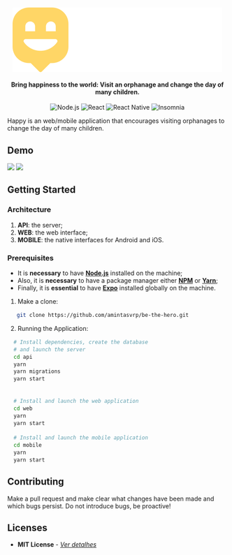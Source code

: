 <h4 align="center">
  <img src="./web/src/images/logo.svg"></a>
  <br></br>
  Bring happiness to the world: Visit an orphanage and change the day of many children. 
</h4>

<p align="center">
  <img alt="Node.js" src="https://img.shields.io/badge/-Node.js-43853d?style=for-the-badge&logo=nodedotjs&logoColor=white" />
  <img alt="React" src="https://img.shields.io/badge/-React-45b8d8?style=for-the-badge&logo=react&logoColor=white" />
  <img alt="React Native" src="https://img.shields.io/badge/-React Native-764ABC?style=for-the-badge&logo=react&logoColor=white" />
  <img alt="Insomnia" src="https://img.shields.io/badge/-Insomnia-5849BE?style=for-the-badge&logo=insomnia&logoColor=white" />
</p>

Happy is an web/mobile application that encourages visiting orphanages to change the day of many children.

## Demo

<p float="center">
  <img src="./docs/happy-web.gif" width="550" />
  <img src="./docs/happy-mobile.gif" width="110" />
</p>

## Getting Started

### **Architecture**

1. **API**: the server;
2. **WEB**: the web interface;
3. **MOBILE**: the native interfaces for Android and iOS.

### **Prerequisites**

- It is **necessary** to have **[Node.js](https://nodejs.org/en/)** installed on the machine;
- Also, it is **necessary** to have a package manager either **[NPM](https://www.npmjs.com/)** or **[Yarn](https://yarnpkg.com/)**;
- Finally, it is **essential** to have **[Expo](https://expo.io/)** installed globally on the machine.

1. Make a clone:

```sh
   git clone https://github.com/amintasvrp/be-the-hero.git
```

2. Running the Application:

```sh
  # Install dependencies, create the database
  # and launch the server
  cd api
  yarn
  yarn migrations
  yarn start


  # Install and launch the web application
  cd web
  yarn
  yarn start

  # Install and launch the mobile application
  cd mobile
  yarn
  yarn start
```

## Contributing

Make a pull request and make clear what changes have been made and which bugs persist. Do not introduce bugs, be proactive!

## Licenses

- **MIT License** - [_Ver detalhes_](./LICENSE.txt)
